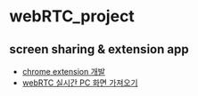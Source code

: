 # webRTC_project
screen sharing &amp; extension app
------

* [chrome extension 개발](https://tidyline.gitbook.io/today-i-learned/etc/chromeextension)
* [webRTC 실시간 PC 화면 가져오기](https://ui.toast.com/weekly-pick/ko_20160812)